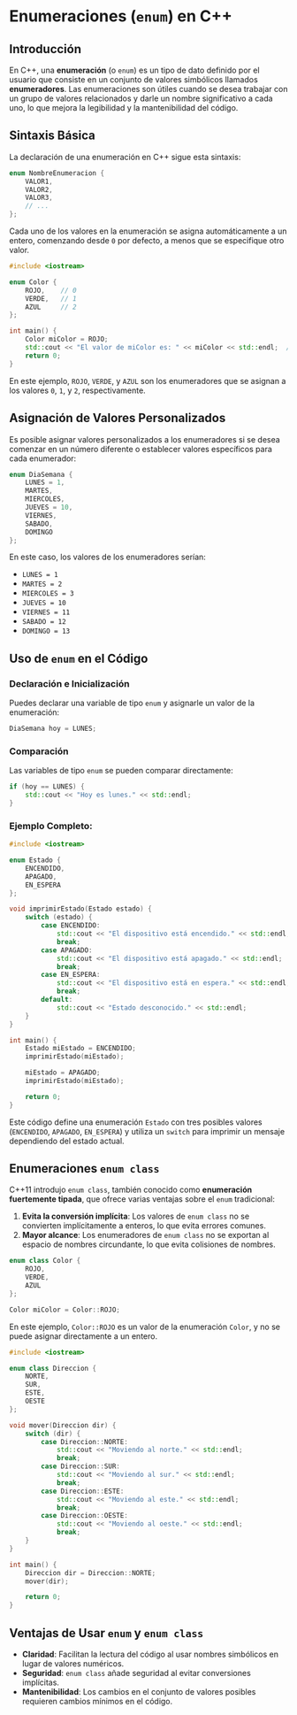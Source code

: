 # **Enumeraciones (`enum`) en C++**

## **Introducción**

En C++, una **enumeración** (o `enum`) es un tipo de dato definido por el usuario que consiste en un conjunto de valores simbólicos llamados **enumeradores**. Las enumeraciones son útiles cuando se desea trabajar con un grupo de valores relacionados y darle un nombre significativo a cada uno, lo que mejora la legibilidad y la mantenibilidad del código.

## **Sintaxis Básica**

La declaración de una enumeración en C++ sigue esta sintaxis:

```cpp
enum NombreEnumeracion {
    VALOR1,
    VALOR2,
    VALOR3,
    // ...
};
```

Cada uno de los valores en la enumeración se asigna automáticamente a un entero, comenzando desde `0` por defecto, a menos que se especifique otro valor.

```cpp
#include <iostream>

enum Color {
    ROJO,    // 0
    VERDE,   // 1
    AZUL     // 2
};

int main() {
    Color miColor = ROJO;
    std::cout << "El valor de miColor es: " << miColor << std::endl;  // Salida: 0
    return 0;
}
```

En este ejemplo, `ROJO`, `VERDE`, y `AZUL` son los enumeradores que se asignan a los valores `0`, `1`, y `2`, respectivamente.

## **Asignación de Valores Personalizados**

Es posible asignar valores personalizados a los enumeradores si se desea comenzar en un número diferente o establecer valores específicos para cada enumerador:

```cpp
enum DiaSemana {
    LUNES = 1,
    MARTES,
    MIERCOLES,
    JUEVES = 10,
    VIERNES,
    SABADO,
    DOMINGO
};
```

En este caso, los valores de los enumeradores serían:
- `LUNES = 1`
- `MARTES = 2`
- `MIERCOLES = 3`
- `JUEVES = 10`
- `VIERNES = 11`
- `SABADO = 12`
- `DOMINGO = 13`

## **Uso de `enum` en el Código**

### **Declaración e Inicialización**

Puedes declarar una variable de tipo `enum` y asignarle un valor de la enumeración:

```cpp
DiaSemana hoy = LUNES;
```

### **Comparación**

Las variables de tipo `enum` se pueden comparar directamente:

```cpp
if (hoy == LUNES) {
    std::cout << "Hoy es lunes." << std::endl;
}
```

### **Ejemplo Completo:**

```cpp
#include <iostream>

enum Estado {
    ENCENDIDO,
    APAGADO,
    EN_ESPERA
};

void imprimirEstado(Estado estado) {
    switch (estado) {
        case ENCENDIDO:
            std::cout << "El dispositivo está encendido." << std::endl;
            break;
        case APAGADO:
            std::cout << "El dispositivo está apagado." << std::endl;
            break;
        case EN_ESPERA:
            std::cout << "El dispositivo está en espera." << std::endl;
            break;
        default:
            std::cout << "Estado desconocido." << std::endl;
    }
}

int main() {
    Estado miEstado = ENCENDIDO;
    imprimirEstado(miEstado);

    miEstado = APAGADO;
    imprimirEstado(miEstado);

    return 0;
}
```

Este código define una enumeración `Estado` con tres posibles valores (`ENCENDIDO`, `APAGADO`, `EN_ESPERA`) y utiliza un `switch` para imprimir un mensaje dependiendo del estado actual.

## **Enumeraciones `enum class`**

C++11 introdujo `enum class`, también conocido como **enumeración fuertemente tipada**, que ofrece varias ventajas sobre el `enum` tradicional:

1. **Evita la conversión implícita**: Los valores de `enum class` no se convierten implícitamente a enteros, lo que evita errores comunes.
2. **Mayor alcance**: Los enumeradores de `enum class` no se exportan al espacio de nombres circundante, lo que evita colisiones de nombres.

```cpp
enum class Color {
    ROJO,
    VERDE,
    AZUL
};

Color miColor = Color::ROJO;
```

En este ejemplo, `Color::ROJO` es un valor de la enumeración `Color`, y no se puede asignar directamente a un entero.

```cpp
#include <iostream>

enum class Direccion {
    NORTE,
    SUR,
    ESTE,
    OESTE
};

void mover(Direccion dir) {
    switch (dir) {
        case Direccion::NORTE:
            std::cout << "Moviendo al norte." << std::endl;
            break;
        case Direccion::SUR:
            std::cout << "Moviendo al sur." << std::endl;
            break;
        case Direccion::ESTE:
            std::cout << "Moviendo al este." << std::endl;
            break;
        case Direccion::OESTE:
            std::cout << "Moviendo al oeste." << std::endl;
            break;
    }
}

int main() {
    Direccion dir = Direccion::NORTE;
    mover(dir);

    return 0;
}
```

## **Ventajas de Usar `enum` y `enum class`**

- **Claridad**: Facilitan la lectura del código al usar nombres simbólicos en lugar de valores numéricos.
- **Seguridad**: `enum class` añade seguridad al evitar conversiones implícitas.
- **Mantenibilidad**: Los cambios en el conjunto de valores posibles requieren cambios mínimos en el código.
